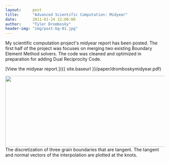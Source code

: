 ```yaml
---
layout:     post
title:      "Advanced Scientific Computation: Midyear"
date:       2011-01-24 12:00:00
author:     "Tyler Drombosky"
header-img: "img/post-bg-01.jpg"
---			
```


My scientific computation project's midyear report has been posted. The first half of the project was focuses on merging two existing Boundary Element Method solvers. The code was cleaned and optimized in preparation for adding Dual Reciprocity Code.

[View the midyear report.]({{ site.baseurl }}/paper/dromboskymidyear.pdf)

<img style="margin-left: auto; margin-right: auto;" height="225" width="600" src="{{ site.baseurl }}/img/dromboskymidyear.jpg">
<span class="caption">The discretization of three grain boundaries that are tangent. The tangent and normal vectors of the interpolation are plotted at the knots.</span>